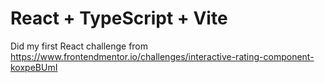 # React + TypeScript + Vite

Did my first React challenge from https://www.frontendmentor.io/challenges/interactive-rating-component-koxpeBUmI

